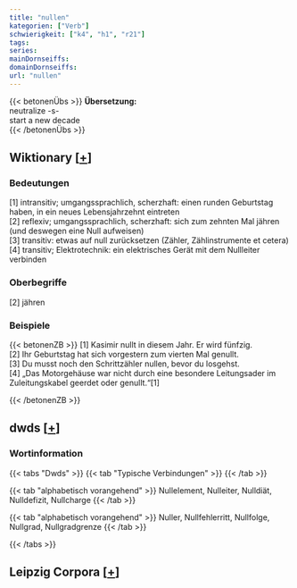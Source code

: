 ```yaml
---
title: "nullen"
kategorien: ["Verb"]
schwierigkeit: ["k4", "h1", "r21"]
tags:
series:
mainDornseiffs:
domainDornseiffs:
url: "nullen"
---
```


{{< betonenÜbs >}}
**Übersetzung:**  
neutralize -s-  
start a new decade  
{{< /betonenÜbs >}}

## Wiktionary [[+](https://de.wiktionary.org/wiki/nullen)]

### Bedeutungen
[1] intransitiv; umgangssprachlich, scherzhaft: einen runden Geburtstag haben, in ein neues Lebensjahrzehnt eintreten  
[2] reflexiv; umgangssprachlich, scherzhaft: sich zum zehnten Mal jähren (und deswegen eine Null aufweisen)  
[3] transitiv: etwas auf null zurücksetzen (Zähler, Zählinstrumente et cetera)  
[4] transitiv; Elektrotechnik: ein elektrisches Gerät mit dem Nullleiter verbinden  

### Oberbegriffe
[2] jähren  

### Beispiele
{{< betonenZB >}}
[1] Kasimir nullt in diesem Jahr. Er wird fünfzig.  
[2] Ihr Geburtstag hat sich vorgestern zum vierten Mal genullt.  
[3] Du musst noch den Schrittzähler nullen, bevor du losgehst.  
[4] „Das Motorgehäuse war nicht durch eine besondere Leitungsader im Zuleitungskabel geerdet oder genullt.“[1]  

{{< /betonenZB >}}


## dwds [[+](https://www.dwds.de/wb/nullen)]

### Wortinformation
{{< tabs "Dwds" >}}
{{< tab "Typische Verbindungen" >}}
{{< /tab >}}

{{< tab "alphabetisch vorangehend" >}}
Nullelement, Nulleiter, Nulldiät, Nulldefizit, Nullcharge
{{< /tab >}}

{{< tab "alphabetisch vorangehend" >}}
Nuller, Nullfehlerritt, Nullfolge, Nullgrad, Nullgradgrenze
{{< /tab >}}

{{< /tabs >}}

## Leipzig Corpora [[+](https://corpora.uni-leipzig.de/en/res?word=nullen&corpusId=deu_newscrawl-public_2018)]

